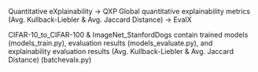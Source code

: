 

Quantitative eXplainability -> QXP
Global quantitative explainability metrics (Avg. Kullback-Liebler & Avg. Jaccard Distance) -> EvalX


CIFAR-10_to_CIFAR-100 & ImageNet_StanfordDogs contain trained models (models_train.py), evaluation results (models_evaluate.py), and explainability evaluation results (Avg. Kullback-Liebler & Avg. Jaccard Distance) (batchevalx.py)
